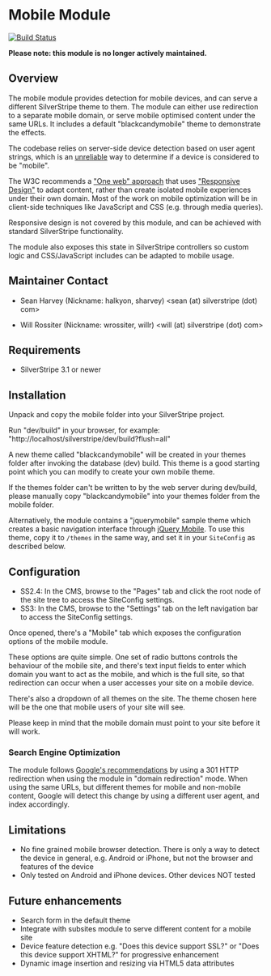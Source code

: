 # Mobile Module #

[![Build Status](https://secure.travis-ci.org/silverstripe/silverstripe-mobile.png?branch=master)](http://travis-ci.org/silverstripe/silverstripe-mobile)

**Please note: this module is no longer actively maintained.**

## Overview ##

The mobile module provides detection for mobile devices,
and can serve a different SilverStripe theme to them.
The module can either use redirection to a separate mobile
domain, or serve mobile optimised content under the same URLs.
It includes a default "blackcandymobile" theme to demonstrate the effects.

The codebase relies on server-side device detection based on user agent strings,
which is an [unreliable](http://www.brettjankord.com/2013/01/10/active-development-on-categorizr-has-come-to-an-end/) way to determine if a device is considered to be "mobile".

The W3C recommends a ["One web" approach](http://www.w3.org/TR/mobile-bp/#d0e347) 
that uses ["Responsive Design"](http://www.alistapart.com/articles/responsive-web-design/)
to adapt content, rather than create isolated mobile experiences under their own domain.
Most of the work on mobile optimization will be in client-side techniques
like JavaScript and CSS (e.g. through media queries). 

Responsive design is not covered by this module, and can be achieved with standard
SilverStripe functionality.

The module also exposes this state in SilverStripe controllers
so custom logic and CSS/JavaScript includes can be adapted to mobile usage.

## Maintainer Contact

 * Sean Harvey (Nickname: halkyon, sharvey)
   <sean (at) silverstripe (dot) com>

 * Will Rossiter (Nickname: wrossiter, willr)
   <will (at) silverstripe (dot) com>

## Requirements

 * SilverStripe 3.1 or newer

## Installation

Unpack and copy the mobile folder into your SilverStripe project.

Run "dev/build" in your browser, for example: "http://localhost/silverstripe/dev/build?flush=all"

A new theme called "blackcandymobile" will be created in your themes folder after
invoking the database (dev) build. This theme is a good starting point which you can modify
to create your own mobile theme.

If the themes folder can't be written to by the web server during dev/build, please
manually copy "blackcandymobile" into your themes folder from the mobile folder.

Alternatively, the module contains a "jquerymobile" sample theme
which creates a basic navigation interface through [jQuery Mobile](http://jquerymobile.com).
To use this theme, copy it to `/themes` in the same way,
and set it in your `SiteConfig` as described below.

## Configuration

* SS2.4: In the CMS, browse to the "Pages" tab and click the root node of the site tree to
access the SiteConfig settings. 
* SS3: In the CMS, browse to the "Settings" tab on the left navigation bar to access the 
SiteConfig settings. 

Once opened, there's a "Mobile" tab which exposes the configuration options of the mobile module.

These options are quite simple. One set of radio buttons controls the behaviour
of the mobile site, and there's text input fields to enter which domain you want
to act as the mobile, and which is the full site, so that redirection can occur
when a user accesses your site on a mobile device. 

There's also a dropdown of all themes on the site. The theme chosen here will be
the one that mobile users of your site will see.

Please keep in mind that the mobile domain must point to your site before it will work.

### Search Engine Optimization ###

The module follows [Google's recommendations](http://googlewebmastercentral.blogspot.com/2011/02/making-websites-mobile-friendly.html)
by using a 301 HTTP redirection when using the module in "domain redirection" mode.
When using the same URLs, but different themes for mobile and non-mobile content,
Google will detect this change by using a different user agent, and index accordingly.

## Limitations

 * No fine grained mobile browser detection. There is only a way to detect the device
   in general, e.g. Android or iPhone, but not the browser and features of the device
 * Only tested on Android and iPhone devices. Other devices NOT tested

## Future enhancements

 * Search form in the default theme
 * Integrate with subsites module to serve different content for a mobile site
 * Device feature detection e.g. "Does this device support SSL?" or "Does this device support XHTML?" for progressive enhancement
 * Dynamic image insertion and resizing via HTML5 data attributes
